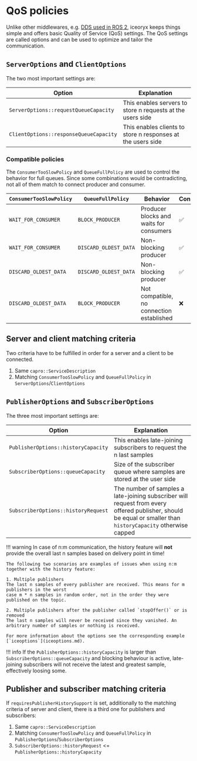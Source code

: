 # QoS policies

Unlike other middlewares, e.g. [DDS used in ROS 2](https://docs.ros.org/en/galactic/Concepts/About-Quality-of-Service-Settings.html),
iceoryx keeps things simple and offers basic Quality of Service (QoS) settings. The QoS
settings are called options and can be used to optimize and tailor the communication.

## `ServerOptions` and `ClientOptions`

The two most important settings are:

| Option                                 | Explanation                                                  |
|----------------------------------------|--------------------------------------------------------------|
| `ServerOptions::requestQueueCapacity`  | This enables servers to store n requests at the users side   |
| `ClientOptions::responseQueueCapacity` | This enables clients to store n responses at the users side  |

### Compatible policies

The `ConsumerTooSlowPolicy` and `QueueFullPolicy` are used to control the behavior for full queues. Since some
combinations would be contradicting, not all of them match to connect producer and consumer.

| `ConsumerTooSlowPolicy`   | `QueueFullPolicy`     | Behavior                                   | Connection          |
|---------------------------|-----------------------|--------------------------------------------|---------------------|
| `WAIT_FOR_CONSUMER`       | `BLOCK_PRODUCER`      | Producer blocks and waits for consumers    | :white_check_mark:  |
| `WAIT_FOR_CONSUMER`       | `DISCARD_OLDEST_DATA` | Non-blocking producer                      | :white_check_mark:  |
| `DISCARD_OLDEST_DATA`     | `DISCARD_OLDEST_DATA` | Non-blocking producer                      | :white_check_mark:  |
| `DISCARD_OLDEST_DATA`     | `BLOCK_PRODUCER`      | Not compatible, no connection established  | :x:                 |

## Server and client matching criteria

Two criteria have to be fulfilled in order for a server and a client to be connected.

1. Same `capro::ServiceDescription`
2. Matching `ConsumerTooSlowPolicy` and `QueueFullPolicy` in `ServerOptions`/`ClientOptions`

## `PublisherOptions` and `SubscriberOptions`

The three most important settings are:

| Option                              | Explanation                                                                                                                                                   |
|-------------------------------------|---------------------------------------------------------------------------------------------------------------------------------------------------------------|
| `PublisherOptions::historyCapacity` | This enables late-joining subscribers to request the n last samples                                                                                           |
| `SubscriberOptions::queueCapacity`  | Size of the subscriber queue where samples are stored at the user side                                                                                        |
| `SubscriberOptions::historyRequest` | The number of samples a late-joining subscriber will request from every offered publisher, should be equal or smaller than `historyCapacity` otherwise capped |

!!! warning
    In case of n:m communication, the history feature will **not** provide the overall last n samples based on delivery point in time!

    The following two scenarios are examples of issues when using n:m together with the history feature:

    1. Multiple publishers
    The last n samples of every publisher are received. This means for m publishers in the worst
    case m * n samples in random order, not in the order they were published on the topic.

    2. Multiple publishers after the publisher called `stopOffer()` or is removed
    The last n samples will never be received since they vanished. An arbitrary number of samples or nothing is received.

    For more information about the options see the corresponding example [`iceoptions`](iceoptions.md).

!!! info
    If the `PublisherOptions::historyCapacity` is larger than `SubscriberOptions::queueCapacity` and blocking behaviour
    is active, late-joining subscribers will not receive the latest and greatest sample, effectively loosing some.

## Publisher and subscriber matching criteria

If `requiresPublisherHistorySupport` is set, additionally to the matching criteria of server and client, there is a third one for publishers and subscribers:

1. Same `capro::ServiceDescription`
2. Matching `ConsumerTooSlowPolicy` and `QueueFullPolicy` in `PublisherOptions`/`SubscriberOptions`
3. `SubscriberOptions::historyRequest` <= `PublisherOptions::historyCapacity`
